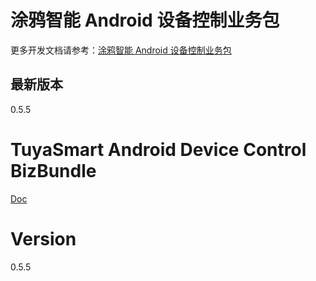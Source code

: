 # 涂鸦智能 Android 设备控制业务包

更多开发文档请参考：[涂鸦智能 Android 设备控制业务包](https://tuyainc.github.io/tuyasmart_bizbundle_android_doc/)

## 最新版本

0.5.5

# TuyaSmart Android Device Control BizBundle

[Doc](https://tuyainc.github.io/tuyasmart_bizbundle_android_doc/)

# Version

0.5.5




